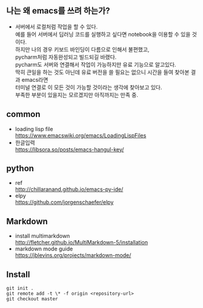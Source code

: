 ## 나는 왜 emacs를 쓰려 하는가? ##
- 서버에서 로컬처럼 작업을 할 수 있다.  
  예를 들어 서버에서 딥러닝 코드를 실행하고 싶다면 notebook을 이용할 수 있을 것이다.  
  하지만 나의 경우 키보드 바인딩이 다름으로 인해서 불편했고,  
  pycharm처럼 자동완성되고 빌드되길 바랬다.  
  pycharm도 서버와 연결해서 작업이 가능하지만 유료 기능으로 알고있다.  
  딱히 큰일을 하는 것도 아닌데 유료 버전을 쓸 필요는 없으니 시간을 들여 찾아본 결과 emacs라면  
  터미널 연결로 이 모든 것이 가능할 것이라는 생각에 찾아보고 있다.  
  부족한 부분이 있을지는 모르겠지만 아직까지는 만족 중.  
  
  

## common ## 
- loading lisp file  
  https://www.emacswiki.org/emacs/LoadingLispFiles
- 한글입력  
  https://libsora.so/posts/emacs-hangul-key/

## python ##
- ref  
  http://chillaranand.github.io/emacs-py-ide/
- elpy  
  https://github.com/jorgenschaefer/elpy


## Markdown ##
- install multimarkdown  
  http://fletcher.github.io/MultiMarkdown-5/installation
- markdown mode guide  
  https://jblevins.org/projects/markdown-mode/


## Install ## 
```
git init .
git remote add -t \* -f origin <repository-url>
git checkout master
```

